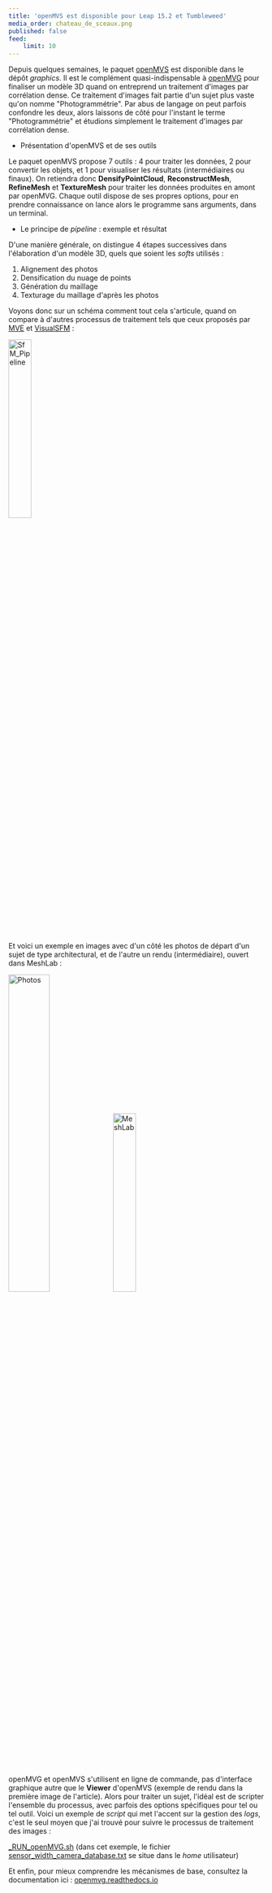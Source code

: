 ```yaml
---
title: 'openMVS est disponible pour Leap 15.2 et Tumbleweed'
media_order: chateau_de_sceaux.png
published: false
feed:
    limit: 10
---
```


Depuis quelques semaines, le paquet [openMVS](https://cdcseacave.github.io/openMVS/) est disponible dans le dépôt _graphics_. Il est le complément quasi-indispensable à [openMVG](http://imagine.enpc.fr/~moulonp/openMVG/) pour finaliser un modèle 3D quand on entreprend un traitement d'images par corrélation dense. Ce traitement d'images fait partie d'un sujet plus vaste qu'on nomme "Photogrammétrie". Par abus de langage on peut parfois confondre les deux, alors laissons de côté pour l'instant le terme "Photogrammétrie" et étudions simplement le traitement d'images par corrélation dense.

* Présentation d'openMVS et de ses outils

Le paquet openMVS propose 7 outils : 4 pour traiter les données, 2 pour convertir les objets, et 1 pour visualiser les résultats (intermédiaires ou finaux). On retiendra donc **DensifyPointCloud**, **ReconstructMesh**, **RefineMesh** et **TextureMesh** pour traiter les données produites en amont par openMVG. Chaque outil dispose de ses propres options, pour en prendre connaissance on lance alors le programme sans arguments, dans un terminal.

* Le principe de _pipeline_ : exemple et résultat

D'une manière générale, on distingue 4 étapes successives dans l'élaboration d'un modèle 3D, quels que soient les _softs_ utilisés :

1. Alignement des photos
2. Densification du nuage de points
3. Génération du maillage
4. Texturage du maillage d'après les photos

Voyons donc sur un schéma comment tout cela s'articule, quand on compare à d'autres processus de traitement tels que ceux proposés par [MVE](https://www.gcc.tu-darmstadt.de/home/proj/mve/) et [VisualSFM](http://ccwu.me/vsfm/) :

<a href="http://epysod12.free.fr/Alionet/openMVS/SfM_Pipeline.png"><img src="http://epysod12.free.fr/Alionet/openMVS/SfM_Pipeline.png" width="30%" alt="SfM_Pipeline"/></a>

Et voici un exemple en images avec d'un côté les photos de départ d'un sujet de type architectural, et de l'autre un rendu (intermédiaire), ouvert dans MeshLab :

<img src="http://imagine.enpc.fr/~moulonp/openMVG/SfM_Images/input_images.jpg" width="40%" alt="Photos"/>
<img src="http://imagine.enpc.fr/~moulonp/openMVG/SfM_Images/dense_Front.jpg" width="30%" alt="MeshLab"/>

openMVG et openMVS s'utilisent en ligne de commande, pas d'interface graphique autre que le **Viewer** d'openMVS (exemple de rendu dans la première image de l'article). Alors pour traiter un sujet, l'idéal est de scripter l'ensemble du processus, avec parfois des options spécifiques pour tel ou tel outil. Voici un exemple de _script_ qui met l'accent sur la gestion des _logs_, c'est le seul moyen que j'ai trouvé pour suivre le processus de traitement des images :

[_RUN_openMVG.sh](http://epysod12.free.fr/Alionet/openMVS/_RUN_openMVG.sh)
(dans cet exemple, le fichier <u>sensor_width_camera_database.txt</u> se situe dans le _home_ utilisateur)

Et enfin, pour mieux comprendre les mécanismes de base, consultez la documentation ici : [openmvg.readthedocs.io](https://openmvg.readthedocs.io/en/latest/)
